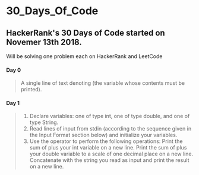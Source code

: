 # 30_Days_Of_Code

## HackerRank's 30 Days of Code started on Novemer 13th 2018.
Will be solving one problem each on HackerRank and LeetCode

#### Day 0 
>A single line of text denoting (the variable whose contents must be printed).

#### Day 1

>1. Declare  variables: one of type int, one of type double, and one of type String.
>2. Read  lines of input from stdin (according to the sequence given in the Input Format section below) and initialize your variables.
>3. Use the  operator to perform the following operations: 
 > Print the sum of  plus your int variable on a new line.
 > Print the sum of  plus your double variable to a scale of one decimal place on a new line.
 > Concatenate  with the string you read as input and print the result on a new line.
